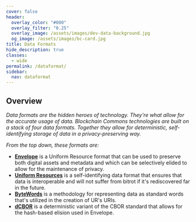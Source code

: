```yaml
---
cover: false
header:
  overlay_color: "#000"
  overlay_filter: "0.25"
  overlay_image: /assets/images/dev-data-background.jpg
  og_image: /assets/images/bc-card.jpg
title: Data Formats
hide_description: true
classes:
  - wide
permalink: /dataformat/
sidebar:
  nav: dataformat
---
```


## Overview

_Data formats are the hidden heroes of technology. They're what allow
for the accurate usage of data. Blockchain Commons technologies are
built on a stack of four data formats. Together they allow for
deterministic, self-identifying storage of data in a
privacy-preserving way._

_From the top down, these formats are:_

* [**Envelope**](/envelope/) is a Uniform Resource format that can be
used to preserve both digital assets and metadata and which can be
selectively elided to allow for the maintenance of privacy.
* [**Uniform Resources**](/urs/) is a self-identifying data format that
ensures that data is interoperable and will not suffer from bitrot if
it's rediscovered far in the future.
* [**ByteWords**](/bytewords/) is a methodology for representing data as
standard words that's utilized in the creation of UR's URIs.
* [**dCBOR**](/dcbor/) is a deterministic variant of the CBOR standard
that allows for the hash-based elision used in Envelope.
